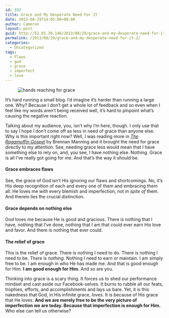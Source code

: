 ```yaml
---
id: 332
title: Grace and My Desperate Need For It
date: 2013-08-29T14:05:00+00:00
author: Cameron
layout: post
guid: http://52.91.20.146/2013/08/29/grace-and-my-desperate-need-for-it-2/
permalink: /2013/08/29/grace-and-my-desperate-need-for-it-2/
categories:
  - Uncategorized
tags:
  - Flaws
  - god
  - grace
  - imperfect
  - love
---
```

<figure> 

<img alt="hands reaching for grace" src="https://faiththroughdoubt.files.wordpress.com/2013/08/bdafd-0kch5tdi2xvhodwvm.jpg?w=525" data-recalc-dims="1" />
  
</figure> 

It’s hard running a small blog. I’d imagine it’s harder than running a large one. Why? Because I don’t get a whole lot of feedback and so even when I feel like my words aren’t being received well, it’s hard to pinpoint what’s causing the negative reaction.

Talking about my audience, you, isn’t why I’m here, though. I only use that to say I hope I don’t come off as less in need of grace than anyone else. Why is this important right now? Well, I was reading more in <a href="http://www.amazon.com/The-Ragamuffin-Gospel-Bedraggled-Beat-Up/dp/1590525027/ref=pd_sim_b_1/182-8096308-2219225" target="_blank"><em>The Ragamuffin Gospel</em></a> by Brennan Manning and it brought the need for grace directly to my attention. See, needing grace less would mean that I have something else to rely on, and, you see, I have nothing else. Nothing. Grace is all I’ve really got going for me. And that’s the way it should be.

#### Grace embraces flaws

See, the grace of God isn’t His ignoring our flaws and shortcomings. No, it’s His deep recognition of each and every one of them and embracing them all. He loves me _with_ every blemish and imperfection, not _in spite of_ them. And therein lies the crucial distinction.

#### Grace depends on nothing else

God loves me because He is good and gracious. There is nothing that I have, nothing that I’ve done, nothing that I am that could ever earn His love and favor. And there is nothing that ever could.

#### The relief of grace

This is the relief of grace. There is nothing I need to do. There is nothing I need to be. There is _nothing_. Nothing I need to earn or maintain. I am simply free to be. I am enough in who He has made me. And that is good enough for Him. **I am good enough for Him.** And so are you.

Thinking into grace is a scary thing. It forces us to shed our performance mindset and cast aside our Facebook-selves. It burns to rubble all our feats, trophies, efforts, and accomplishments and lays us bare. Yet, it is this nakedness that God, in His infinite grace, _loves_. It is because of His grace that He loves. **And we are merely free to be the very picture of imperfection we are today. Because that imperfection is enough for Him.** Who else can tell us otherwise?